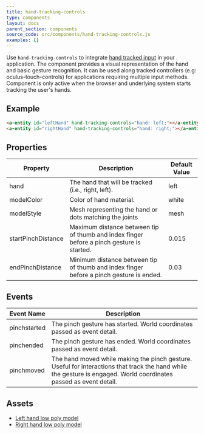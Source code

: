 ```yaml
---
title: hand-tracking-controls
type: components
layout: docs
parent_section: components
source_code: src/components/hand-tracking-controls.js
examples: []
---
```


[webxrhandinput]: https://immersive-web.github.io/webxr-hand-input/

Use `hand-tracking-controls` to integrate [hand tracked input][webxrhandinput] in your application. The component provides a visual representation of the hand and basic gesture recognition. It can be used along tracked controllers (e.g: oculus-touch-controls) for applications requiring multiple input methods. Component is only active when the browser and underlying system starts tracking the user's hands.

## Example

```html
<a-entity id="leftHand" hand-tracking-controls="hand: left;"></a-entity>
<a-entity id="rightHand" hand-tracking-controls="hand: right;"></a-entity>
```

## Properties

| Property       | Description                                                                            | Default Value |
|----------------|----------------------------------------------------------------------------------------|---------------|
| hand                 | The hand that will be tracked (i.e., right, left). | left                 |
| modelColor          | Color of hand material.                                                                | white         |
| modelStyle           | Mesh representing the hand or dots matching the joints        | mesh
| startPinchDistance    | Maximum distance between tip of thumb and index finger before a pinch gesture is started. | 0.015 |
| endPinchDistance    | Minimum distance between tip of thumb and index finger before a pinch gesture is ended. | 0.03 |

## Events

| Event Name    | Description                                                    |
| ----------    | -----------                                                    |
| pinchstarted  | The pinch gesture has started. World coordinates passed as event detail.                                 |
| pinchended    | The pinch gesture has ended. World coordinates passed as event detail.                                    |
| pinchmoved    | The hand moved while making the pinch gesture. Useful for interactions that track the hand while the gesture is engaged. World coordinates passed as event detail.                  |

## Assets

- [Left hand low poly model](https://cdn.aframe.io/controllers/oculus-hands/unity/left.glb)
- [Right hand low poly model](https://cdn.aframe.io/controllers/oculus-hands/unity/right.glb)


